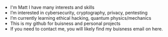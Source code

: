 - I'm Matt I have many interests and skills
- I’m interested in cybersecurity, cryptography, privacy, pentesting
- I’m currently learning ethical hacking, quantum physics/mechanics
- This is my github for buisness and personal projects
- If you need to contact me, you will likely find my buisness email on here.


